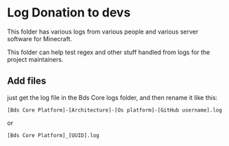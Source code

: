 # Log Donation to devs

This folder has various logs from various people and various server software for Minecraft.

This folder can help test regex and other stuff handled from logs for the project maintainers.

## Add files

just get the log file in the Bds Core logs folder, and then rename it like this:

`[Bds Core Platform]-[Architecture]-[Os platform]-[GitHub username].log`

or 

`[Bds Core Platform]_[UUID].log`

